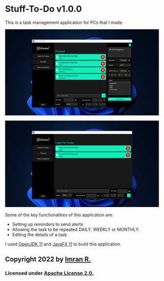 # Stuff-To-Do v1.0.0

This is a task management application for PCs that I made. 

![](https://github.com/imran-2003/Stuff-To-Do/blob/main/screenshots/1.png)

![](https://github.com/imran-2003/Stuff-To-Do/blob/main/screenshots/2.png)

Some of the key functionalities of this application are:
- Setting up reminders to send alerts 
- Allowing the task to be repeated DAILY, WEEKLY or MONTHLY.
- Editing the details of a task.

I used [OpenJDK 11](https://openjdk.org/projects/jdk/17/) and [JavaFX 11](https://openjfx.io/) to build this application.

## **Copyright 2022** by [Imran R.](https://github.com/imran-2003)

### Licensed under [Apache License 2.0.](https://github.com/imran-2003/Stuff-To-Do/blob/main/LICENSE)
